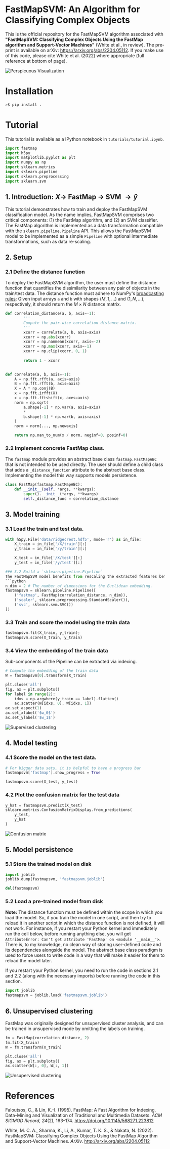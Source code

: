 # FastMapSVM: An Algorithm for Classifying Complex Objects
This is the official repository for the FastMapSVM algorithm associated with **"FastMapSVM: Classifying Complex Objects Using the FastMap algorithm and Support-Vector Machines"** (White et al., in review). The pre-print is available on arXiv: https://arxiv.org/abs/2204.05112. If you make use of this code, please cite White et al. (2022) where appropriate (full reference at bottom of page).

![Perspicuous Visualization](resources/readme_figure.png)

# Installation
```bash
>$ pip install .
```

# Tutorial
This tutorial is available as a IPython notebook in `tutorials/tutorial.ipynb`.
```python
import fastmap
import h5py
import matplotlib.pyplot as plt
import numpy as np
import sklearn.metrics
import sklearn.pipeline
import sklearn.preprocessing
import sklearn.svm
```
## 1. Introduction: $X \rightarrow$ FastMap $\rightarrow$ SVM $\rightarrow \widehat{y}$
This tutorial demonstrates how to train and deploy the FastMapSVM classification model. As the name implies, FastMapSVM comprises two critical components: (1) the FastMap algorithm, and (2) an SVM classifier. The FastMap algorithm is implemented as a data transformation compatible with the `sklearn.pipeline.Pipeline` API. This allows the FastMapSVM model to be implemented as a simple `Pipeline` with optional intermediate transformations, such as data re-scaling.

## 2. Setup
### 2.1 Define the distance function
To deploy the FastMapSVM algorithm, the user must define the distance function that quantifies the dissimilarity between any pair of objects in the train/test data. The distance function must adhere to NumPy's [broadcasting rules](https://numpy.org/doc/stable/user/basics.broadcasting.html): Given input arrays `a` and `b` with shapes $(M, 1, ...)$ and $(1, N, ...)$, respectively, it should return the $M \times N$ distance matrix.
```python
def correlation_distance(a, b, axis=-1):
        '''
        Compute the pair-wise correlation distance matrix.
        '''
        xcorr = correlate(a, b, axis=axis)
        xcorr = np.abs(xcorr)
        xcorr = np.nanmean(xcorr, axis=-2)
        xcorr = np.max(xcorr, axis=-1)
        xcorr = np.clip(xcorr, 0, 1)
        
        return 1 - xcorr
    

def correlate(a, b, axis=-1):
    A = np.fft.rfft(a, axis=axis)
    B = np.fft.rfft(b, axis=axis)
    X = A * np.conj(B)
    x = np.fft.irfft(X)
    x = np.fft.fftshift(x, axes=axis)
    norm = np.sqrt(
        a.shape[-1] * np.var(a, axis=axis)
        *
        b.shape[-1] * np.var(b, axis=axis)
    )
    norm = norm[..., np.newaxis]

    return np.nan_to_num(x / norm, neginf=0, posinf=0)
```
### 2.2 Implement concrete FastMap class.
The `fastmap` module provides an abstract base class `fastmap.FastMapABC` that is not intended to be used directly. The user should define a child class that adds a `_distance_function` attribute to the abstract base class. Implementing the model this way supports models persistence.
```python
class FastMap(fastmap.FastMapABC):
    def __init__(self, *args, **kwargs):
        super().__init__(*args, **kwargs)
        self._distance_func = correlation_distance
```
## 3. Model training
### 3.1 Load the train and test data.
```python
with h5py.File('data/ridgecrest.hdf5', mode='r') as in_file:
    X_train = in_file['/X/train'][:]
    y_train = in_file['/y/train'][:]

    X_test = in_file['/X/test'][:]
    y_test = in_file['/y/test'][:]

### 3.2 Build a `sklearn.pipeline.Pipeline`
The FastMapSVM model benefits from rescaling the extracted features before SVM classification.
```python
n_dim = 2 # The number of dimensions for the Euclidean embedding.
fastmapsvm = sklearn.pipeline.Pipeline([
    ('fastmap', FastMap(correlation_distance, n_dim)),
    ('scaler', sklearn.preprocessing.StandardScaler()),
    ('svc', sklearn.svm.SVC())
])
```

### 3.3 Train and score the model using the train data
```python
fastmapsvm.fit(X_train, y_train);
fastmapsvm.score(X_train, y_train)
```

### 3.4 View the embedding of the train data
Sub-components of the Pipeline can be extracted via indexing.
```python
# Compute the embedding of the train data
W = fastmapsvm[0].transform(X_train)

plt.close('all')
fig, ax = plt.subplots()
for label in range(2):
    idxs = np.argwhere(y_train == label).flatten()
    ax.scatter(W[idxs, 0], W[idxs, 1])
ax.set_aspect(1)
ax.set_xlabel('$w_0$')
ax.set_ylabel('$w_1$')
```
![Supervised clustering](resources/supervised_clustering.png)

## 4. Model testing
### 4.1 Score the model on the test data.
```python
# For bigger data sets, it is helpful to have a progress bar
fastmapsvm['fastmap'].show_progress = True

fastmapsvm.score(X_test, y_test)
```

### 4.2 Plot the confusion matrix for the test data
```python
y_hat = fastmapsvm.predict(X_test)
sklearn.metrics.ConfusionMatrixDisplay.from_predictions(
    y_test, 
    y_hat
)
```
![Confusion matrix](resources/confusion_matrix.png)

## 5. Model persistence
### 5.1 Store the trained model on disk
```python
import joblib
joblib.dump(fastmapsvm, 'fastmapsvm.joblib')

del(fastmapsvm)
```
### 5.2 Load a pre-trained model from disk
**Note:** The distance function must be defined within the scope in which you load the model. So, if you train the model in one script, and then try to reload it in another script in which the distance function is not defined, it will not work. For instance, if you restart your Python kernel and immediately run the cell below, before running anything else, you will get `AttributeError: Can't get attribute 'FastMap' on <module '__main__'>`. There is, to my knowledge, no clean way of storing user-defined code and its dependencies alongside the model. The abstract base class paradigm is used to force users to write code in a way that will make it easier for them to reload the model later.

If you restart your Python kernel, you need to run the code in sections 2.1 and 2.2 (along with the necessary imports) before running the code in this section.
```python
import joblib
fastmapsvm = joblib.load('fastmapsvm.joblib')
```
## 6. Unsupervised clustering
FastMap was originally designed for unsupervised cluster analysis, and can be trained in unsupervised mode by omitting the labels on training.
```python
fm = FastMap(correlation_distance, 2)
fm.fit(X_train)
W = fm.transform(X_train)

plt.close('all')
fig, ax = plt.subplots()
ax.scatter(W[:, 0], W[:, 1])
```
![Unsupervised clustering](resources/unsupervised_clustering.png)

# References

Faloutsos, C., & Lin, K.-I. (1995). FastMap: A Fast Algorithm for Indexing, Data-Mining and Visualization of Traditional and Multimedia Datasets. _ACM SIGMOD Record, 24_(2), 163–174. https://doi.org/10.1145/568271.223812

White, M. C. A., Sharma, K., Li, A., Kumar, T. K. S., & Nakata, N. (2022). FastMapSVM: Classifying Complex Objects Using the FastMap Algorithm and Support-Vector Machines. _ArXiv_. http://arxiv.org/abs/2204.05112
